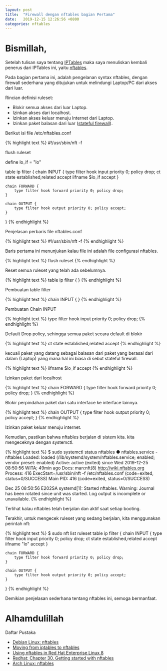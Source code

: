 ```yaml
---
layout: post
title:  "Firewall dengan nftables bagian Pertama"
date:   2019-12-15 12:26:56 +0800
categories: nftables
---
```


# Bismillah,

Setelah tulisan saya tentang [IPTables](https://www.muntaza.id/linux/2019/10/19/iptables.html) maka saya
menuliskan kembali penerus dari IPTables ini,
yaitu [nftables](https://wiki.nftables.org/wiki-nftables/index.php/Main_Page).

Pada bagian pertama ini, adalah pengelanan syntax nftables, dengan firewall sederhana yang ditujukan
untuk melindungi Laptop/PC dari akses dari luar.

Rincian definisi ruleset:
- Blokir semua akses dari luar Laptop.
- Izinkan akses dari localhost.
- Izinkan akses keluar menuju Internet dari Laptop.
- Izinkan paket balasan dari luar ([stateful firewall](https://en.wikipedia.org/wiki/Stateful_firewall)).

Berikut isi file /etc/nftables.conf

{% highlight text %}
#!/usr/sbin/nft -f

flush ruleset

define lo_if  = "lo"

table ip filter {
	chain INPUT {
		type filter hook input priority 0; policy drop;
		ct state established,related accept
		iifname $lo_if accept
	}

	chain FORWARD {
		type filter hook forward priority 0; policy drop;
	}

	chain OUTPUT {
		type filter hook output priority 0; policy accept;
	}
}
{% endhighlight %}

Penjelasan perbaris file nftables.conf

{% highlight text %}
#!/usr/sbin/nft -f
{% endhighlight %}

Baris pertama ini menunjukan kalau file ini adalah file configurasi nftables.

{% highlight text %}
flush ruleset
{% endhighlight %}

Reset semua ruleset yang telah ada sebelumnya.

{% highlight text %}
table ip filter {
}
{% endhighlight %}

Pembuatan table filter

{% highlight text %}
	chain INPUT {
	}
{% endhighlight %}

Pembuatan Chain INPUT

{% highlight text %}
		type filter hook input priority 0; policy drop;
{% endhighlight %}

Default Drop policy, sehingga semua paket secara default di blokir

{% highlight text %}
		ct state established,related accept
{% endhighlight %}

kecuali paket yang datang sebagai balasan dari paket yang berasal dari
dalam (Laptop) yang mana hal ini biasa di sebut
stateful firewall.

{% highlight text %}
		iifname $lo_if accept
{% endhighlight %}

Izinkan paket dari localhost

{% highlight text %}
	chain FORWARD {
		type filter hook forward priority 0; policy drop;
	}
{% endhighlight %}

Blokir perpindahan paket dari satu interface ke interface lainnya.

{% highlight text %}
	chain OUTPUT {
		type filter hook output priority 0; policy accept;
	}
{% endhighlight %}

Izinkan paket keluar menuju internet.

Kemudian, pastikan bahwa nftables berjalan di sistem kita. kita
mengeceknya dengan systemctl.

{% highlight text %}
$ sudo systemctl status nftables
● nftables.service - nftables
   Loaded: loaded (/lib/systemd/system/nftables.service; enabled; vendor preset: enabled)
   Active: active (exited) since Wed 2019-12-25 08:50:56 WITA; 49min ago
     Docs: man:nft(8)
           http://wiki.nftables.org
  Process: 416 ExecStart=/usr/sbin/nft -f /etc/nftables.conf (code=exited, status=0/SUCCESS)
 Main PID: 416 (code=exited, status=0/SUCCESS)

Dec 25 08:50:56 E202SA systemd[1]: Started nftables.
Warning: Journal has been rotated since unit was started. Log output is incomplete or unavailable.
{% endhighlight %}

Terlihat kalau nftables telah berjalan dan aktif saat setiap booting.

Terakhir, untuk mengecek ruleset yang sedang berjalan, kita menggunakan
perintah nft:

{% highlight text %}
$ sudo nft list ruleset
table ip filter {
	chain INPUT {
		type filter hook input priority 0; policy drop;
		ct state established,related accept
		iifname "lo" accept
	}

	chain FORWARD {
		type filter hook forward priority 0; policy drop;
	}

	chain OUTPUT {
		type filter hook output priority 0; policy accept;
	}
}
{% endhighlight %}

Demikian penjelasan sederhana tentang nftables ini, semoga bermanfaat.

# Alhamdulillah


Daftar Pustaka
- [Debian Linux: nftables](https://wiki.debian.org/nftables)
- [Moving from iptables to nftables](https://wiki.nftables.org/wiki-nftables/index.php/Moving_from_iptables_to_nftables)
- [Using nftables in Red Hat Enterprise Linux 8](https://www.redhat.com/en/blog/using-nftables-red-hat-enterprise-linux-8)
- [Redhat: Chapter 30. Getting started with nftables](https://access.redhat.com/documentation/en-us/red_hat_enterprise_linux/8/html/configuring_and_managing_networking/getting-started-with-nftables_configuring-and-managing-networking)
- [Arch Linux: nftables](https://wiki.archlinux.org/index.php/Nftables)
